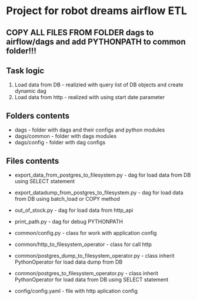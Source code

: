 # Project for robot dreams airflow ETL

## COPY ALL FILES FROM FOLDER dags to airflow/dags and add PYTHONPATH to common folder!!!

## Task logic
1. Load data from DB - realizied with query list of DB objects and create dynamic dag
2. Load data from http - realized with using start date parameter

## Folders contents
* dags - folder with dags and their configs and python modules
* dags/common - folder with dags modules
* dags/config - folder with dag configs

## Files contents
* export_data_from_postgres_to_filesystem.py - dag for load data from DB using SELECT statement
* export_datadump_from_postgres_to_filesystem.py - dag for load data from DB using batch_load or COPY method
* out_of_stock.py - dag for load data from http_api
* print_path.py - dag for debug PYTHONPATH

* common/config.py - class for work with application config
* common/http_to_filesystem_operator - class for call http
* common/postgres_dump_to_filesystem_operator.py - class inherit PythonOperator for load data dump from DB
* common/postgres_to_filesystem_operator.py - class inherit PythonOperator for load data from DB using SELECT statement

* config/config.yaml - file with http aplication config


